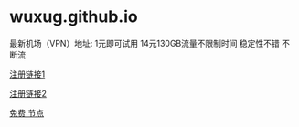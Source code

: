 # wuxug.github.io



最新机场（VPN）地址: 1元即可试用 14元130GB流量不限制时间 稳定性不错 不断流</p>

[注册链接1](https://mojie.best/#/register?code=DRDmgH4g)

 [注册链接2](https://www.mojie.in/#/register?code=orZlLMbT)
 
 [免费 节点](https://w1.v2free.top/auth/register?code=XmK7)
  
